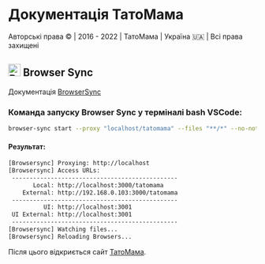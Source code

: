 # Документація ТатоМама

Авторські права © | 2016 - 2022 | ТатоМама | Україна 🇺🇦 | Всі права захищені

## <img src="https://avatars.githubusercontent.com/u/10654171?s=200&amp;v=4" width="25" height="25" alt="BrowserSync"> Browser Sync

Документація [BrowserSync](https://browsersync.io)

### Команда запуску Browser Sync у терміналі bash VSCode:
```bash
browser-sync start --proxy "localhost/tatomama" --files "**/*" --no-notify
```

#### Результат:
```bash
[Browsersync] Proxying: http://localhost
[Browsersync] Access URLs:
 -----------------------------------------------
       Local: http://localhost:3000/tatomama
    External: http://192.168.0.103:3000/tatomama
 -----------------------------------------------
          UI: http://localhost:3001
 UI External: http://localhost:3001
 -----------------------------------------------
[Browsersync] Watching files...
[Browsersync] Reloading Browsers...
```

Після цього відкриється сайт [ТатоМама](http://localhost:3000/tatomama).
